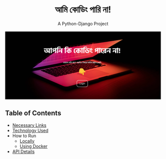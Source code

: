 <div align="center">
    <h1>আমি কোডিং পারি না!</h1>
    A Python-Django Project
    <br>
    <br>
    <img src="static/homepage.png">
</div>

## Table of Contents

- [Necessary Links](#)
- [Technology Used](#)
- How to Run
    - [Locally](#)
    - [Using Docker](#)
- [API Details](#)